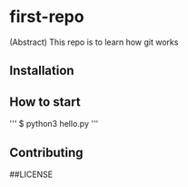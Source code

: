 # first-repo

(Abstract) This repo is to learn how git works

## Installation

## How to start

'''
$ python3 hello.py
'''

## Contributing

##LICENSE

